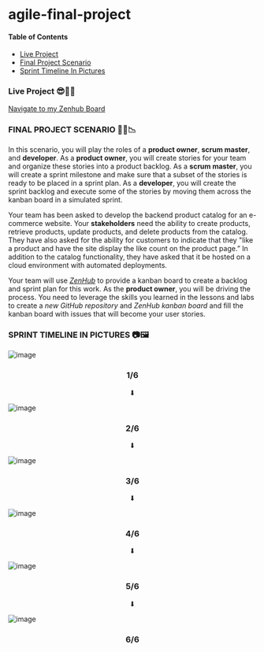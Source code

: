 # agile-final-project

#### Table of Contents
- [Live Project](#live-project)
- [Final Project Scenario](#final-project-scenario)
- [Sprint Timeline In Pictures](#sprint-timeline-pictures)

### Live Project 😎🎉🎉
[Navigate to my Zenhub Board](https://app.zenhub.com/workspaces/final-project-6437ead93d764e535349df47/board)


### FINAL PROJECT SCENARIO 👩‍💻📉

In this scenario, you will play the roles of a **product owner**, **scrum master**, and **developer**. As a **product owner**, you will create stories for your team and organize these stories into a product backlog. As a **scrum master**, you will create a sprint milestone and make sure that a subset of the stories is ready to be placed in a sprint plan. As a **developer**, you will create the sprint backlog and execute some of the stories by moving them across the kanban board in a simulated sprint. 

Your team has been asked to develop the backend product catalog for an e-commerce website. Your **stakeholders** need the ability to create products, retrieve products, update products, and delete products from the catalog. They have also asked for the ability for customers to indicate that they "like a product and have the site display the like count on the product page.” In addition to the catalog functionality, they have asked that it be hosted on a cloud environment with automated deployments. 

Your team will use [*ZenHub*](https://app.zenhub.com) to provide a kanban board to create a backlog and sprint plan for this work. As the **product owner**, you will be driving the process. You need to leverage the skills you learned in the lessons and labs to create a *new GitHub repository* and *ZenHub kanban board* and fill the kanban board with issues that will become your user stories. 


### SPRINT TIMELINE IN PICTURES 📷🖼

![image](https://user-images.githubusercontent.com/33615794/231768023-8b9f10a4-fa09-4a18-abd7-b113e30e1729.png)
<div align="center">
  <h3>1/6</h3>
  <p>⬇</p>
</div>

![image](https://user-images.githubusercontent.com/33615794/231768170-f56d5eb7-f8cb-4b0f-89ed-de09c1bb9e26.png)
<div align="center">
  <h3>2/6</h3>
  <p>⬇</p>
</div>

![image](https://user-images.githubusercontent.com/33615794/231768208-5af49e6c-4dde-4c44-b69e-79583f82c15c.png)
<div align="center">
  <h3>3/6</h3>
  <p>⬇</p>
</div>

![image](https://user-images.githubusercontent.com/33615794/231767925-26490a46-017f-4f79-a922-7253ae57dbc4.png)
<div align="center">
  <h3>4/6</h3>
  <p>⬇</p>
</div>

![image](https://user-images.githubusercontent.com/33615794/231767856-a1a96755-aa2b-4fff-99a4-e6117f43900f.png)
<div align="center">
  <h3>5/6</h3>
  <p>⬇</p>
</div>

![image](https://user-images.githubusercontent.com/33615794/231766911-3fb6648b-934b-48ac-963e-ba67d5431dfc.png)
<div align="center">
  <h3>6/6</h3>
 </div>
